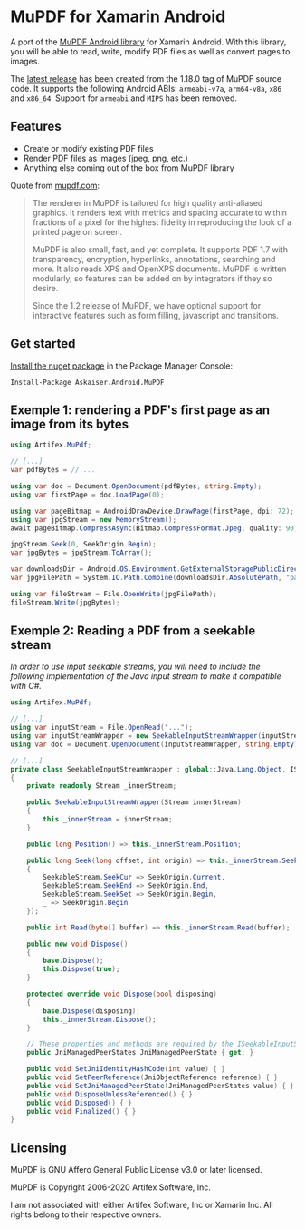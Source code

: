 # MuPDF for Xamarin Android

A port of the [MuPDF Android library](https://www.mupdf.com/docs/android-sdk.html) for Xamarin Android. With this library, you will be able to read, write, modify PDF files as well as convert pages to images.

The [latest release](https://www.nuget.org/packages/Askaiser.Android.MuPDF/1.18.0) has been created from the 1.18.0 tag of MuPDF source code. It supports the following Android ABIs: `armeabi-v7a`, `arm64-v8a`, `x86` and `x86_64`. Support for `armeabi` and `MIPS` has been removed.

## Features

* Create or modify existing PDF files
* Render PDF files as images (jpeg, png, etc.)
* Anything else coming out of the box from MuPDF library

Quote from [mupdf.com](http://mupdf.com):

> The renderer in MuPDF is tailored for high quality anti-aliased graphics. It renders text with metrics and spacing accurate to within fractions of a pixel for the highest fidelity in reproducing the look of a printed page on screen.
> 
> MuPDF is also small, fast, and yet complete. It supports PDF 1.7 with transparency, encryption, hyperlinks, annotations, searching and more. It also reads XPS and OpenXPS documents. MuPDF is written modularly, so features can be added on by integrators if they so desire.
> 
> Since the 1.2 release of MuPDF, we have optional support for interactive features such as form filling, javascript and transitions.

## Get started

[Install the nuget package](https://www.nuget.org/packages/Askaiser.Android.MuPDF/) in the Package Manager Console:

	Install-Package Askaiser.Android.MuPDF

## Exemple 1: rendering a PDF's first page as an image from its bytes

```C#
using Artifex.MuPdf;

// [...]
var pdfBytes = // ... 

using var doc = Document.OpenDocument(pdfBytes, string.Empty);
using var firstPage = doc.LoadPage(0);

using var pageBitmap = AndroidDrawDevice.DrawPage(firstPage, dpi: 72);
using var jpgStream = new MemoryStream();
await pageBitmap.CompressAsync(Bitmap.CompressFormat.Jpeg, quality: 90, jpgStream);

jpgStream.Seek(0, SeekOrigin.Begin);
var jpgBytes = jpgStream.ToArray();

var downloadsDir = Android.OS.Environment.GetExternalStoragePublicDirectory(Android.OS.Environment.DirectoryDownloads);
var jpgFilePath = System.IO.Path.Combine(downloadsDir.AbsolutePath, "page-0.jpg");

using var fileStream = File.OpenWrite(jpgFilePath);
fileStream.Write(jpgBytes);
```

## Exemple 2: Reading a PDF from a seekable stream

_In order to use input seekable streams, you will need to include the following implementation of the Java input stream to make it compatible with C#._

```C#
using Artifex.MuPdf;

// [...]
using var inputStream = File.OpenRead("...");
using var inputStreamWrapper = new SeekableInputStreamWrapper(inputStream);
using var doc = Document.OpenDocument(inputStreamWrapper, string.Empty);

// [...]
private class SeekableInputStreamWrapper : global::Java.Lang.Object, ISeekableInputStream
{
    private readonly Stream _innerStream;

    public SeekableInputStreamWrapper(Stream innerStream)
    {
        this._innerStream = innerStream;
    }

    public long Position() => this._innerStream.Position;

    public long Seek(long offset, int origin) => this._innerStream.Seek(offset, origin switch
    {
        SeekableStream.SeekCur => SeekOrigin.Current,
        SeekableStream.SeekEnd => SeekOrigin.End,
        SeekableStream.SeekSet => SeekOrigin.Begin,
        _ => SeekOrigin.Begin
    });

    public int Read(byte[] buffer) => this._innerStream.Read(buffer);

    public new void Dispose()
    {
        base.Dispose();
        this.Dispose(true);
    }

    protected override void Dispose(bool disposing)
    {
        base.Dispose(disposing);
        this._innerStream.Dispose();
    }

    // These properties and methods are required by the ISeekableInputStream interface
    public JniManagedPeerStates JniManagedPeerState { get; }

    public void SetJniIdentityHashCode(int value) { }
    public void SetPeerReference(JniObjectReference reference) { }
    public void SetJniManagedPeerState(JniManagedPeerStates value) { }
    public void DisposeUnlessReferenced() { }
    public void Disposed() { }
    public void Finalized() { }
}
```

## Licensing

MuPDF is GNU Affero General Public License v3.0 or later licensed.

MuPDF is Copyright 2006-2020 Artifex Software, Inc.

I am not associated with either Artifex Software, Inc or Xamarin Inc. All rights belong to their respective owners.

